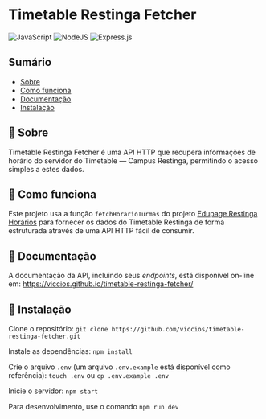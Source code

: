 # Timetable Restinga Fetcher

![JavaScript](https://img.shields.io/badge/javascript-%23323330.svg?style=for-the-badge&logo=javascript&logoColor=%23F7DF1E) ![NodeJS](https://img.shields.io/badge/node.js-6DA55F?style=for-the-badge&logo=node.js&logoColor=white) ![Express.js](https://img.shields.io/badge/express.js-%23404d59.svg?style=for-the-badge&logo=express&logoColor=%2361DAFB)

## Sumário

- [Sobre](#-sobre)
- [Como funciona](#-como-funciona)
- [Documentação](#-documentação)
- [Instalação](#-instalação)

## 🧠 Sobre

Timetable Restinga Fetcher é uma API HTTP que recupera informações de horário do servidor do Timetable — Campus Restinga, permitindo o acesso simples a estes dados.

## 💭 Como funciona

Este projeto usa a função `fetchHorarioTurmas` do projeto [Edupage Restinga Horários](https://github.com/RaissonGitHub/Edupage-Restinga-Horarios) para fornecer os dados do Timetable Restinga de forma estruturada através de uma API HTTP fácil de consumir.

## 📜 Documentação

A documentação da API, incluindo seus _endpoints_, está disponível on-line em: <https://viccios.github.io/timetable-restinga-fetcher/>

## 💪 Instalação

Clone o repositório:
`git clone https://github.com/viccios/timetable-restinga-fetcher.git`

Instale as dependências:
`npm install`

Crie o arquivo `.env` (um arquivo `.env.example` está disponível como referência):
`touch .env` ou `cp .env.example .env`

Inicie o servidor:
`npm start`

Para desenvolvimento, use o comando `npm run dev`
